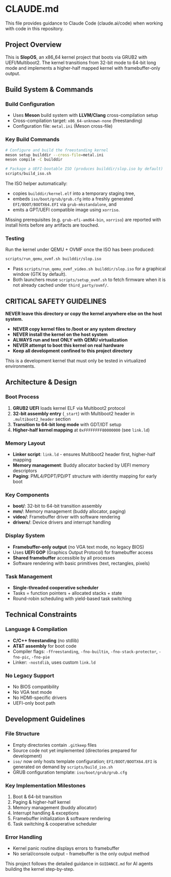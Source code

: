 # CLAUDE.md

This file provides guidance to Claude Code (claude.ai/code) when working with code in this repository.

## Project Overview

This is **SlopOS**, an x86_64 kernel project that boots via GRUB2 with UEFI/Multiboot2. The kernel transitions from 32-bit mode to 64-bit long mode and implements a higher-half mapped kernel with framebuffer-only output.

## Build System & Commands

### Build Configuration
- Uses **Meson** build system with **LLVM/Clang** cross-compilation setup
- Cross-compilation target: `x86_64-unknown-none` (freestanding)
- Configuration file: `metal.ini` (Meson cross-file)

### Key Build Commands
```bash
# Configure and build the freestanding kernel
meson setup builddir --cross-file=metal.ini
meson compile -C builddir

# Package a UEFI-bootable ISO (produces builddir/slop.iso by default)
scripts/build_iso.sh
```

The ISO helper automatically:

* copies `builddir/kernel.elf` into a temporary staging tree,
* embeds `iso/boot/grub/grub.cfg` into a freshly generated `EFI/BOOT/BOOTX64.EFI` via `grub-mkstandalone`, and
* emits a GPT/UEFI compatible image using `xorriso`.

Missing prerequisites (e.g. `grub-efi-amd64-bin`, `xorriso`) are reported with install hints before any artifacts are touched.

### Testing
Run the kernel under QEMU + OVMF once the ISO has been produced:
```bash
scripts/run_qemu_ovmf.sh builddir/slop.iso
```
* Pass `scripts/run_qemu_ovmf_video.sh builddir/slop.iso` for a graphical window (GTK by default).
* Both launchers reuse `scripts/setup_ovmf.sh` to fetch firmware when it is not already cached under `third_party/ovmf/`.

## CRITICAL SAFETY GUIDELINES

**NEVER leave this directory or copy the kernel anywhere else on the host system.**

- **NEVER copy kernel files to /boot or any system directory**
- **NEVER install the kernel on the host system**
- **ALWAYS run and test ONLY with QEMU virtualization**
- **NEVER attempt to boot this kernel on real hardware**
- **Keep all development confined to this project directory**

This is a development kernel that must only be tested in virtualized environments.

## Architecture & Design

### Boot Process
1. **GRUB2 UEFI** loads kernel ELF via Multiboot2 protocol
2. **32-bit assembly entry** (`_start`) with Multiboot2 header in `.multiboot2_header` section
3. **Transition to 64-bit long mode** with GDT/IDT setup
4. **Higher-half kernel mapping** at `0xFFFFFFFF80000000` (see `link.ld`)

### Memory Layout
- **Linker script**: `link.ld` - ensures Multiboot2 header first, higher-half mapping
- **Memory management**: Buddy allocator backed by UEFI memory descriptors
- **Paging**: PML4/PDPT/PD/PT structure with identity mapping for early boot

### Key Components
- **boot/**: 32-bit to 64-bit transition assembly
- **mm/**: Memory management (buddy allocator, paging)
- **video/**: Framebuffer driver with software rendering
- **drivers/**: Device drivers and interrupt handling

### Display System
- **Framebuffer-only output** (no VGA text mode, no legacy BIOS)
- Uses **UEFI GOP** (Graphics Output Protocol) for framebuffer access
- **Shared framebuffer** accessible by all processes
- Software rendering with basic primitives (text, rectangles, pixels)

### Task Management
- **Single-threaded cooperative scheduler**
- Tasks = function pointers + allocated stacks + state
- Round-robin scheduling with yield-based task switching

## Technical Constraints

### Language & Compilation
- **C/C++ freestanding** (no stdlib)
- **AT&T assembly** for boot code
- Compiler flags: `-ffreestanding`, `-fno-builtin`, `-fno-stack-protector`, `-fno-pic`, `-fno-pie`
- Linker: `-nostdlib`, uses custom `link.ld`

### No Legacy Support
- No BIOS compatibility
- No VGA text mode
- No HDMI-specific drivers
- UEFI-only boot path

## Development Guidelines

### File Structure
- Empty directories contain `.gitkeep` files
- Source code not yet implemented (directories prepared for development)
- `iso/` now only hosts template configuration; `EFI/BOOT/BOOTX64.EFI` is generated on demand by `scripts/build_iso.sh`
- GRUB configuration template: `iso/boot/grub/grub.cfg`

### Key Implementation Milestones
1. Boot & 64-bit transition
2. Paging & higher-half kernel
3. Memory management (buddy allocator)
4. Interrupt handling & exceptions
5. Framebuffer initialization & software rendering
6. Task switching & cooperative scheduler

### Error Handling
- Kernel panic routine displays errors to framebuffer
- No serial/console output - framebuffer is the only output method

This project follows the detailed guidance in `GUIDANCE.md` for AI agents building the kernel step-by-step.